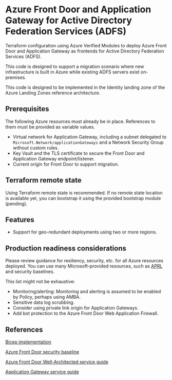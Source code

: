 # Azure Front Door and Application Gateway for Active Directory Federation Services (ADFS)

Terraform configuration using Azure Verified Modules to deploy Azure Front Door and Application Gateway as frontends for Active Directory Federation Services (ADFS).

This code is designed to support a migration scenario where new infrastructure is built in Azure while existing ADFS servers exist on-premises.

This code is designed to be implemented in the Identity landing zone of the Azure Landing Zones reference architecture.

## Prerequisites

The following Azure resources must already be in place. References to them must be provided as variable values.

- Virtual network for Application Gateway, including a subnet delegated to `Microsoft.Network/applicationGateways` and a Network Security Group without custom rules.
- Key Vault and the TLS certificate to secure the Front Door and Application Gateway endpoint/listener.
- Current origin for Front Door to support migration.

## Terraform remote state

Using Terraform remote state is recommended. If no remote state location is available yet, you can bootstrap it using the provided bootstrap module (pending).

## Features

- Support for geo-redundant deployments using two or more regions.

## Production readiness considerations

Please review guidance for resiliency, security, etc. for all Azure resources deployed. You can use many Microsoft-provided resources, such as [APRL](https://aka.ms/APRL) and security baselines.

This list might not be exhaustive:

- Monitoring/alerting: Monitoring and alerting is assumed to be enabled by Policy, perhaps using AMBA.
- Sensitive data log scrubbing.
- Consider using private link origin for Application Gateways.
- Add bot protection to the Azure Front Door Web Application Firewall.

## References

[Bicep implementation](https://learn.microsoft.com/samples/azure/azure-quickstart-templates/front-door-standard-premium-application-gateway-public/)

[Azure Front Door security baseline](https://learn.microsoft.com/security/benchmark/azure/baselines/azure-front-door-security-baseline)

[Azure Front Door Well-Architected service guide](https://learn.microsoft.com/azure/well-architected/service-guides/azure-front-door)

[Application Gateway service guide](https://learn.microsoft.com/azure/well-architected/service-guides/azure-application-gateway)
